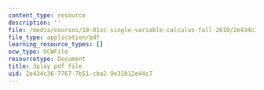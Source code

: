 ```yaml
---
content_type: resource
description: ''
file: /media/courses/18-01sc-single-variable-calculus-fall-2010/2e434c3677677b51cba29e31b12e44c7_v90JNWCTupk.pdf
file_type: application/pdf
learning_resource_types: []
ocw_type: OCWFile
resourcetype: Document
title: 3play pdf file
uid: 2e434c36-7767-7b51-cba2-9e31b12e44c7
---
```

